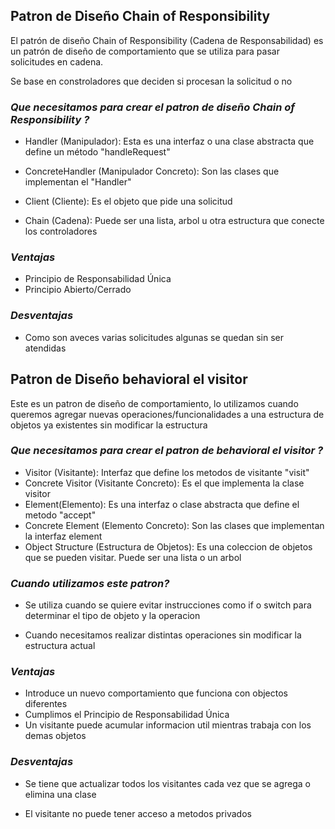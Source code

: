 ## Patron de Diseño Chain of Responsibility  

El patrón de diseño Chain of Responsibility (Cadena de Responsabilidad) es un patrón de diseño de comportamiento que se utiliza para pasar solicitudes en cadena.

Se base en constroladores que deciden si procesan la solicitud o no

### *Que necesitamos para crear el patron de diseño Chain of Responsibility ?*

- Handler (Manipulador): Esta es una interfaz o una clase abstracta que define un método "handleRequest"

- ConcreteHandler (Manipulador Concreto): Son las clases que implementan el "Handler"

- Client (Cliente):  Es el objeto que pide una solicitud

- Chain (Cadena): Puede ser una lista, arbol u otra estructura que conecte los controladores

### *Ventajas*
-  Principio de Responsabilidad Única 
-  Principio Abierto/Cerrado 


### *Desventajas*
- Como son aveces varias solicitudes algunas se quedan sin ser atendidas

## Patron de Diseño behavioral el visitor  

Este es un patron de diseño de comportamiento, lo utilizamos cuando queremos agregar nuevas operaciones/funcionalidades a una estructura de objetos ya existentes sin modificar la estructura

### *Que necesitamos para crear el patron de behavioral el visitor ?*

- Visitor (Visitante): Interfaz que define los metodos de visitante "visit"
- Concrete Visitor (Visitante Concreto): Es el que implementa la clase visitor
- Element(Elemento): Es una interfaz o clase abstracta que define el metodo "accept"
- Concrete Element (Elemento Concreto): Son las clases que implementan la interfaz element
- Object Structure (Estructura de Objetos): Es una coleccion de objetos que se pueden visitar. Puede ser una lista o un arbol

### *Cuando utilizamos este patron?*

- Se utiliza cuando se quiere evitar instrucciones como if o switch para determinar el tipo de objeto y la operacion

- Cuando necesitamos realizar distintas operaciones sin modificar la estructura actual 

### *Ventajas*

- Introduce un nuevo comportamiento que funciona con objectos diferentes
- Cumplimos el Principio de Responsabilidad Única 
- Un visitante puede acumular informacion util mientras trabaja con los demas objetos


### *Desventajas*

- Se tiene que actualizar todos los visitantes cada vez que se agrega o elimina una clase

- El visitante no puede tener acceso a metodos privados


